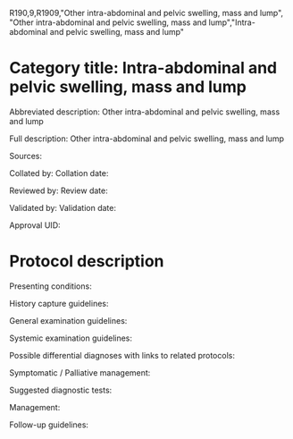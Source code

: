 R190,9,R1909,"Other intra-abdominal and pelvic swelling, mass and lump", "Other intra-abdominal and pelvic swelling, mass and lump","Intra-abdominal and pelvic swelling, mass and lump"
# Category title: Intra-abdominal and pelvic swelling, mass and lump

Abbreviated description: Other intra-abdominal and pelvic swelling, mass and lump

Full description: Other intra-abdominal and pelvic swelling, mass and lump

Sources:

Collated by:
Collation date:

Reviewed by:
Review date:

Validated by:
Validation date:

Approval UID:

# Protocol description

Presenting conditions:

History capture guidelines:

General examination guidelines:

Systemic examination guidelines:

Possible differential diagnoses with links to related protocols:

Symptomatic / Palliative management:

Suggested diagnostic tests:

Management:

Follow-up guidelines:

